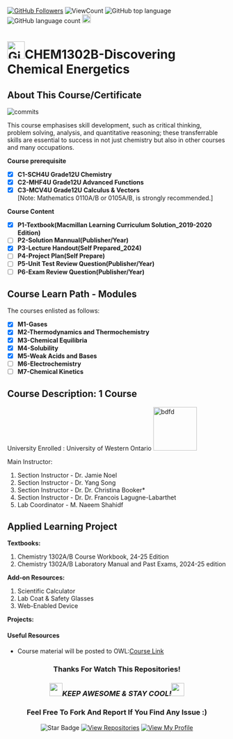 <!--
 * @Author: BDFD
 * @Date: 2022-01-12 22:38:38
 * @LastEditTime: 2022-02-23 12:24:43
 * @LastEditors: BDFD
 * @Description:
 * @FilePath: \3.0-Course-Name_Coursera_Template\README.md
-->

<a href="https://github.com/bdfd"><img src="https://img.shields.io/github/followers/bdfd?label=Follow%20Me&logo=github" alt="GitHub Followers" /></a>
![ViewCount](https://views.whatilearened.today/views/github/BDFD-Tutorial-Ground/UWO_CHEM1302B_Discovering-Chemical-Energetics.svg?cache=remove)
![GitHub top language](https://img.shields.io/github/languages/top/BDFD-Tutorial-Ground/UWO_CHEM1302B_Discovering-Chemical-Energetics?style=flat)
![GitHub language count](https://img.shields.io/github/languages/count/BDFD-Tutorial-Ground/UWO_CHEM1302B_Discovering-Chemical-Energetics?style=flat)
<img height=20 src="https://cdn.jsdelivr.net/gh/bdfd/Personal_Image_Repo/7.Color-Icon/Status/Finish.svg" alt="bdfd" />

<!-- <img height=20 src="https://cdn.jsdelivr.net/gh/bdfd/Personal_Image_Repo/7.Color-Icon/Status/On_Progress.svg" alt="bdfd" /> -->

# <a href="https://github.com/bdfd"><img height=40 src="https://cdn.jsdelivr.net/gh/bdfd/Personal_Image_Repo/4.Stamp/BDFD_Stamp.png" alt="GitHub Followers" /></a>CHEM1302B-Discovering Chemical Energetics

## About This Course/Certificate

![commits](https://img.shields.io/github/last-commit/BDFD-Tutorial-Ground/UWO_CHEM1302B_Discovering-Chemical-Energetics?label=Last%20Commit%20)

This course emphasises skill development, such as critical thinking, problem solving, analysis, and quantitative reasoning; these transferrable skills are essential to success in not just chemistry but also in other courses and many occupations.

**Course prerequisite**

- [x] **C1-SCH4U Grade12U Chemistry**
- [x] **C2-MHF4U Grade12U Advanced Functions**
- [x] **C3-MCV4U Grade12U Calculus & Vectors**  
       [Note: Mathematics 0110A/B or 0105A/B, is strongly recommended.]

**Course Content**

- [x] **P1-Textbook(Macmillan Learning Curriculum Solution_2019-2020 Edition)**
- [ ] **P2-Solution Mannual(Publisher/Year)**
- [x] **P3-Lecture Handout(Self Prepared_2024)**
- [ ] **P4-Project Plan(Self Prepare)**
- [ ] **P5-Unit Test Review Question(Publisher/Year)**
- [ ] **P6-Exam Review Question(Publisher/Year)**

## Course Learn Path - Modules

The courses enlisted as follows:

- [x] **M1-Gases**
- [x] **M2-Thermodynamics and Thermochemistry**
- [x] **M3-Chemical Equilibria**
- [x] **M4-Solubility**
- [x] **M5-Weak Acids and Bases**
- [ ] **M6-Electrochemistry**
- [ ] **M7-Chemical Kinetics**

## Course Description: 1 Course

University Enrolled : University of Western Ontario
<img height=100 src="https://cdn.jsdelivr.net/gh/bdfd/Personal_Image_Repo/10.%20Course_Learning/2.0%20Canda%20University%20Logo/University_of_Western.png" alt="bdfd" />

Main Instructor:

1. Section Instructor - Dr. Jamie Noel
2. Section Instructor - Dr. Yang Song
3. Section Instructor - Dr. Dr. Christina Booker\*
4. Section Instructor - Dr. Dr. Francois Lagugne-Labarthet
5. Lab Coordinator - M. Naeem Shahidf

## Applied Learning Project

**Textbooks:**

1. Chemistry 1302A/B Course Workbook, 24-25 Edition
2. Chemistry 1302A/B Laboratory Manual and Past Exams, 2024-25 edition

**Add-on Resources:**

1. Scientific Calculator
1. Lab Coat & Safety Glasses
1. Web-Enabled Device

**Projects:**

#### Useful Resources

- Course material will be posted to OWL:[Course Link](https://westernu.brightspace.com)

<div align="center">

### Thanks For Watch This Repositories!

### <img src="https://media.giphy.com/media/WUlplcMpOCEmTGBtBW/giphy.gif" width="30"><i>KEEP AWESOME & STAY COOL!</i><img src="https://media.giphy.com/media/WUlplcMpOCEmTGBtBW/giphy.gif" width="30">

### Feel Free To Fork And Report If You Find Any Issue :)

![Star Badge](https://img.shields.io/static/v1?label=%F0%9F%8C%9F&message=If%20Useful&style=style=flat&color=BC4E99)
[![View Repositories](https://img.shields.io/badge/View-My_Repositories-blue?logo=GitHub)](https://github.com/bdfd?tab=repositories)
[![View My Profile](https://img.shields.io/badge/View-My_Profile-green?logo=GitHub)](https://github.com/bdfd)

</div>

<!-- ![Certificate](https://cdn.jsdelivr.net/gh/BDFD-LearningGround/Certificate-Folder/6.0-Others/Course-Version%20Control%20with%20Git/Course-Version%20Control%20with%20Git.jpeg) -->
